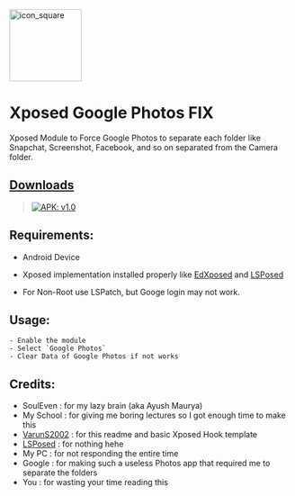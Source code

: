 <img width="128" height="128" src="https://i.imgur.com/UyoTRed.png" alt="icon_square">

# Xposed Google Photos FIX

Xposed Module to Force Google Photos to separate each folder like Snapchat, Screenshot, Facebook, and so on separated from the Camera folder.

## [Downloads](https://github.com/RevealedSoulEven/XposedPhotosFIX/releases/)

> [![APK: v1.0](https://img.shields.io/badge/APK-v1.0-brightgreen)](https://github.com/RevealedSoulEven/XposedPhotosFIX/releases/download/main/app-debug.apk)

## Requirements:

- Android Device

- Xposed implementation installed properly like [EdXposed](https://github.com/ElderDrivers/EdXposed/)
  and [LSPosed](https://github.com/LSPosed/LSPosed/)

- For Non-Root use LSPatch, but Googe login may not work.

## Usage:
    - Enable the module
    - Select `Google Photos`
    - Clear Data of Google Photos if not works


## Credits:

- SoulEven : for my lazy brain (aka Ayush Maurya)
- My School : for giving me boring lectures so I got enough time to make this
- [VarunS2002](https://github.com/VarunS2002/) : for this readme and basic Xposed Hook template
- [LSPosed](https://github.com/LSPosed/LSPosed/) : for nothing hehe
- My PC : for not responding the entire time
- Google : for making such a useless Photos app that required me to separate the folders
- You : for wasting your time reading this
